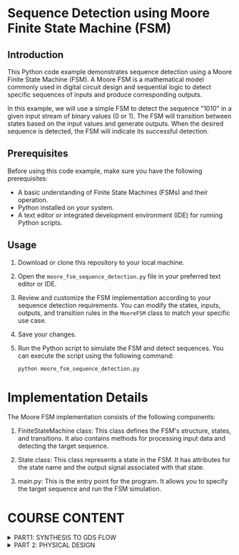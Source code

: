 

# Sequence Detection using Moore Finite State Machine (FSM)

## Introduction

This Python code example demonstrates sequence detection using a Moore Finite State Machine (FSM). A Moore FSM is a mathematical model commonly used in digital circuit design and sequential logic to detect specific sequences of inputs and produce corresponding outputs.

In this example, we will use a simple FSM to detect the sequence "1010" in a given input stream of binary values (0 or 1). The FSM will transition between states based on the input values and generate outputs. When the desired sequence is detected, the FSM will indicate its successful detection.

## Prerequisites

Before using this code example, make sure you have the following prerequisites:

- A basic understanding of Finite State Machines (FSMs) and their operation.
- Python installed on your system.
- A text editor or integrated development environment (IDE) for running Python scripts.

## Usage


1. Download or clone this repository to your local machine.

2. Open the `moore_fsm_sequence_detection.py` file in your preferred text editor or IDE.

3. Review and customize the FSM implementation according to your sequence detection requirements. You can modify the states, inputs, outputs, and transition rules in the `MooreFSM` class to match your specific use case.

4. Save your changes.

5. Run the Python script to simulate the FSM and detect sequences. You can execute the script using the following command:

   ```bash
   python moore_fsm_sequence_detection.py
   ```


# Implementation Details

The Moore FSM implementation consists of the following components:

1. FiniteStateMachine class: This class defines the FSM's structure, states, and transitions. It also contains methods for processing input data and detecting the target sequence.

2. State class: This class represents a state in the FSM. It has attributes for the state name and the output signal associated with that state.

3. main.py: This is the entry point for the program. It allows you to specify the target sequence and run the FSM simulation.

# COURSE CONTENT

</details>
<details>
<summary>PART1: SYNTHESIS TO GDS FLOW </summary>
<br>



# SYNTHESIS TO GDS FLOW:
      step1:
      iverilog Sequence_Detector_MOORE.v tb_Sequence_Detector_Moore_FSM.v -o output_fsm.out
      step2:
      ./output_fsm.out
      

![Screenshot from 2023-10-15 15-55-30](https://github.com/rohithgopakumar/pes_seq_moore_fsm/assets/131611312/84c1b337-621c-41ca-9cec-633f24ecde0d)


# SYNTHESIS USING YOSYS

![Screenshot from 2023-10-15 15-59-05](https://github.com/rohithgopakumar/pes_seq_moore_fsm/assets/131611312/8038c897-29a6-4eba-9a90-aa3be1f3e385)



![Screenshot from 2023-10-15 16-01-45](https://github.com/rohithgopakumar/pes_seq_moore_fsm/assets/131611312/a0c746d5-1d51-4567-b35a-e5fce4dc2d96)


# NETLIST

![Screenshot from 2023-10-15 15-10-16](https://github.com/rohithgopakumar/pes_seq_moore_fsm/assets/131611312/2be2da4c-5f4f-4455-93cb-40cf751256e7)




![Screenshot from 2023-10-15 15-10-36](https://github.com/rohithgopakumar/pes_seq_moore_fsm/assets/131611312/b8c668fd-8841-4948-a83e-0007719ecba9)


</details>
<details>
<summary> PART 2: PHYSICAL DESIGN </summary>
<br>

# Getting Started With OpenLane:

## Table of Contents

1) [Introduction](#introduction)
2) [Prerequisites](#prerequisites)
3) [Installation](#installation)
4) [Usage](#usage)

## 1)Introduction

Provide a brief introduction to your project here. Explain what it does and why it's useful.



### 2)Prerequisites

Before you begin, ensure you have met the following requirements:

- **Linux Operating System**: Your project works on Linux. You can specify the required distribution if necessary.

- **Docker**: Docker is used for managing dependencies and isolating the environment.

Replace with additional prerequisites, if any.

### 3)Installation

Use this section to describe how to install your project. You can provide step-by-step instructions or scripts here. For example:

1. Clone this repository to your local machine:

   ```bash
   git clone https://github.com/yourusername/your-project.git
   cd your-project
   ```

2. Set up the environment by pulling the Docker container:
   ```bash
   make build
   ```

3. Build the OpenLane tools:

   ```bash
   make openlane
   ```

4. Source the environment:

   ```bash
   source sourceme.sh
   ```

## 4)Usage

To run OpenLane, navigate to your project directory and use the provided run script:

   ```bash
      cd path/to/your/project
      run_designs
   ```
You can find more detailed usage instructions in the OpenLane documentation.

# Key Considerations

### 1. Functional Block Placement

Deciding where to place different functional blocks is crucial. Blocks that frequently exchange data should be positioned close to each other to minimize signal delays, while those with less interaction can be placed farther apart.

### 2. Power Distribution

Efficient power distribution networks are vital to ensure that all components receive a stable power supply. Careful consideration of power grid topology, voltage domains, and decoupling capacitors is necessary.

### 3. Signal Routing

Planning the routing of signals between blocks and components is critical for minimizing signal congestion, reducing wirelength, and maintaining signal integrity.

### 4. Clock Distribution

Designing a robust clock distribution network is essential for synchronizing operations across the chip. This involves determining clock sources, clock domains, and minimizing clock skew.

### 5. Thermal Management

Heat dissipation is a significant concern in chip design. Proper floor planning should include provisions for thermal management, such as placing power-hungry blocks away from critical areas and incorporating heat sinks.

### 6. Manufacturing Constraints

Compliance with manufacturing constraints, such as minimum feature size and design rule checks (DRC), is crucial to ensure that the chip can be fabricated successfully.

### 7. EDA Tools

Utilize Electronic Design Automation (EDA) tools for floor planning tasks. These tools assist in placement, routing, and verification processes, streamlining the design workflow.

## Table of Contents

1) [Preparation of the Design](#Preparation-of-the-Design)
2) [Running synthesis](#Running-synthesis)
3) [Running floorplan](#Running-floorplan)
  - [Installation](#installation)
- [Usage](#usage)
- [Directory Structure](#directory-structure)
- [Contributing](#contributing)
- [License](#license)





### 1) Preparation of the Design:
To get started with the Design preperation, follow these steps:

```bash
docker
./flow.tcl -interactive
require package openlane
prep -design <design_name>
```


![image](https://github.com/rohithgopakumar/pes_seq_moore_fsm/assets/131611312/032c2e25-13c5-4568-af36-aeb4e7e3c356)


we will get a meesage that says preperation complete which means the design file is ready to undergo synthesis.




### 2)Running synthesis:

In OpneLane use this commmand to run synthesis:
```bash
run_synthesis
```

this will run the synthesis 

![image](https://github.com/rohithgopakumar/pes_seq_moore_fsm/assets/131611312/5d014a06-9c44-4dad-9538-fa615bbf7f62)


![image](https://github.com/rohithgopakumar/pes_seq_moore_fsm/assets/131611312/b299d78c-8b82-469d-b670-cbd8a380f4ba)

If we get this prompt then we can conclude that the synthesis step has been completed 


### 3)Running floorplan:
use command 
```bash
run_floorplan
```
![image](https://github.com/rohithgopakumar/pes_seq_moore_fsm/assets/131611312/1adc80ec-383b-4163-aeb5-509d37ee111e)


![image](https://github.com/rohithgopakumar/pes_seq_moore_fsm/assets/131611312/75d7274e-3797-40d7-85e9-6265e523de07)

we can use the magic command to view the layout design 
```bash
magic -T /home/rohithgopakumar/Downloads/sky130A.tech lef read ../../tmp/merged.nom.lef def read seq_det_moore_fsm.def &
```
this will use the magic tool to view the layout

### 4)Running placement and CTS:
use this commands to run placement and cts:
```bash
run_placement
run_cts
```
![image](https://github.com/rohithgopakumar/pes_seq_moore_fsm/assets/131611312/f4919e3e-7894-4c05-ab33-ad065e6c4319)


### 5)Running routing:
use this command to run routing:
```bash
run_routing
```
![image](https://github.com/rohithgopakumar/pes_seq_moore_fsm/assets/131611312/d716ed6e-0121-4d5d-a810-21b3fbdc4c30)
![image](https://github.com/rohithgopakumar/pes_seq_moore_fsm/assets/131611312/c8d97693-4cb1-41d5-85f5-bde9325756d7)



we can see here the area of the die is a bit too much so we reduce it one by one 


i) case 1: die area=[0 0 100 100]

![image](https://github.com/rohithgopakumar/pes_seq_moore_fsm/assets/131611312/76872250-88cd-4ad5-941b-f542088141aa)

![image](https://github.com/rohithgopakumar/pes_seq_moore_fsm/assets/131611312/9e0a04cd-5dff-4636-aac2-6295d5a06550)

ii case 2: die area=[0 0 75 75]

![image](https://github.com/rohithgopakumar/pes_seq_moore_fsm/assets/131611312/43b8a544-e22d-455d-addb-c9d49f93fb6d)


iii) case 3: die area=[0 0 60 60]


![image](https://github.com/rohithgopakumar/pes_seq_moore_fsm/assets/131611312/d2a1fc8a-7adb-4d21-9f4e-31f6e17b6553)

![image](https://github.com/rohithgopakumar/pes_seq_moore_fsm/assets/131611312/8f5a0764-0c07-4062-b4f4-27c198a99273)


### 6)Run_magic
use the command in openlane
```bash
run_magic
```
![image](https://github.com/rohithgopakumar/pes_seq_moore_fsm/assets/131611312/12ddb613-0f96-44a2-b5a4-1b210c8ccd13)


### 7)Run_magic_spice_export

use the command in openlane
```bash
run_magic_spice_export
```


![image](https://github.com/rohithgopakumar/pes_seq_moore_fsm/assets/131611312/31770b9d-e112-4942-9e5b-eb7cb4a12fde)


### 8)run_magic_drc


use the command in openlane 

```bash
run_magic_drc
```

![image](https://github.com/rohithgopakumar/pes_seq_moore_fsm/assets/131611312/07d4f474-f81d-453b-b255-c1dc0dc6114f)


### 9)run_lvs

use the command in openlane 

```bash
run_lvs
```
![image](https://github.com/rohithgopakumar/pes_seq_moore_fsm/assets/131611312/e90f05b1-9145-42ef-acb9-c8360658dccf)



### 10)run_antenna_check

use the command in openlane 

```bash
run_antenna_check
```
![image](https://github.com/rohithgopakumar/pes_seq_moore_fsm/assets/131611312/3ec9cb63-89ed-4f28-b07a-02206a7ce79b)




### FINAL DESIGN AND STATISTICS: 
##DESIGN:
![image](https://github.com/rohithgopakumar/pes_seq_moore_fsm/assets/131611312/afc9c09e-2d3a-418d-9a55-e671957139d5)

![image](https://github.com/rohithgopakumar/pes_seq_moore_fsm/assets/131611312/cc0f0a28-2820-4b05-bb4c-6640c43af581)

![image](https://github.com/rohithgopakumar/pes_seq_moore_fsm/assets/131611312/44133d2c-e192-46dd-bc60-43e0548eb890)

#STATISTICS:

![image](https://github.com/rohithgopakumar/pes_seq_moore_fsm/assets/131611312/9ee17f2e-3893-45b7-a793-c1bfe61e2928)


![image](https://github.com/rohithgopakumar/pes_seq_moore_fsm/assets/131611312/1b0376f0-0868-4e50-a55f-82a072ecdc0f)

